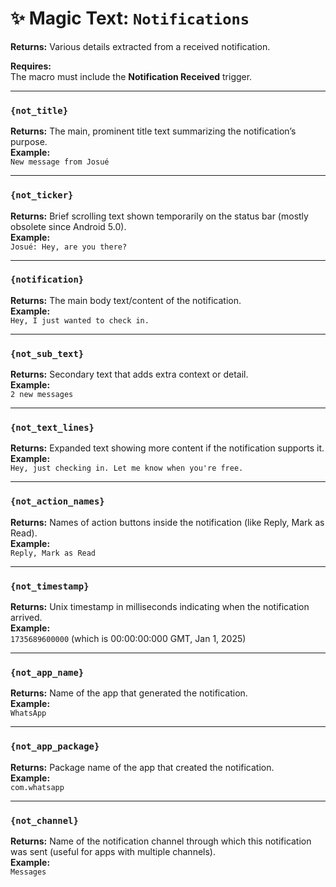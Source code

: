 # ✨ Magic Text: `Notifications`

**Returns:** Various details extracted from a received notification.

**Requires:**  
The macro must include the **Notification Received** trigger.

---

### `{not_title}`  
**Returns:** The main, prominent title text summarizing the notification’s purpose.  
**Example:**  
`New message from Josué`

---

### `{not_ticker}`  
**Returns:** Brief scrolling text shown temporarily on the status bar (mostly obsolete since Android 5.0).  
**Example:**  
`Josué: Hey, are you there?`

---

### `{notification}`  
**Returns:** The main body text/content of the notification.  
**Example:**  
`Hey, I just wanted to check in.`

---

### `{not_sub_text}`  
**Returns:** Secondary text that adds extra context or detail.  
**Example:**  
`2 new messages`

---

### `{not_text_lines}`  
**Returns:** Expanded text showing more content if the notification supports it.  
**Example:**  
`Hey, just checking in. Let me know when you're free.`

---

### `{not_action_names}`  
**Returns:** Names of action buttons inside the notification (like Reply, Mark as Read).  
**Example:**  
`Reply, Mark as Read`

---

### `{not_timestamp}`  
**Returns:** Unix timestamp in milliseconds indicating when the notification arrived.  
**Example:**  
`1735689600000` (which is 00:00:00:000 GMT, Jan 1, 2025)

---

### `{not_app_name}`  
**Returns:** Name of the app that generated the notification.  
**Example:**  
`WhatsApp`

---

### `{not_app_package}`  
**Returns:** Package name of the app that created the notification.  
**Example:**  
`com.whatsapp`

---

### `{not_channel}`  
**Returns:** Name of the notification channel through which this notification was sent (useful for apps with multiple channels).  
**Example:**  
`Messages`
